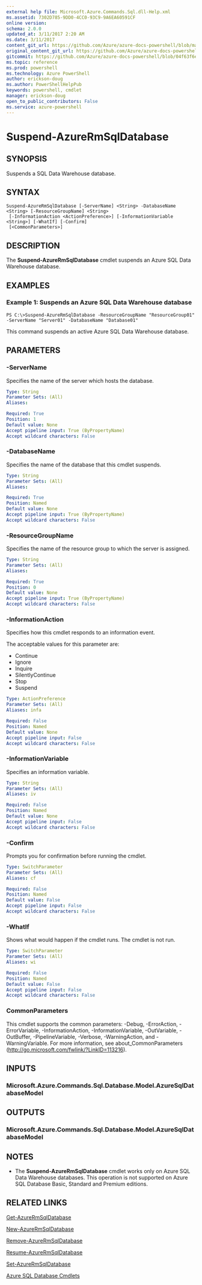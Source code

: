 ```yaml
---
external help file: Microsoft.Azure.Commands.Sql.dll-Help.xml
ms.assetid: 7302D785-9DD0-4CC0-93C9-9A6EA60591CF
online version: 
schema: 2.0.0
updated_at: 3/11/2017 2:20 AM
ms.date: 3/11/2017
content_git_url: https://github.com/Azure/azure-docs-powershell/blob/master/azureps-cmdlets-docs/ResourceManager/AzureRM.Sql/v2.7.0/Suspend-AzureRmSqlDatabase.md
original_content_git_url: https://github.com/Azure/azure-docs-powershell/blob/master/azureps-cmdlets-docs/ResourceManager/AzureRM.Sql/v2.7.0/Suspend-AzureRmSqlDatabase.md
gitcommit: https://github.com/Azure/azure-docs-powershell/blob/04f63f6e685743ace2c57eb157574e34e8610b1c/azureps-cmdlets-docs/ResourceManager/AzureRM.Sql/v2.7.0/Suspend-AzureRmSqlDatabase.md
ms.topic: reference
ms.prod: powershell
ms.technology: Azure PowerShell
author: erickson-doug
ms.author: PowerShellHelpPub
keywords: powershell, cmdlet
manager: erickson-doug
open_to_public_contributors: False
ms.service: azure-powershell
---
```


# Suspend-AzureRmSqlDatabase

## SYNOPSIS
Suspends a SQL Data Warehouse database.

## SYNTAX

```
Suspend-AzureRmSqlDatabase [-ServerName] <String> -DatabaseName <String> [-ResourceGroupName] <String>
 [-InformationAction <ActionPreference>] [-InformationVariable <String>] [-WhatIf] [-Confirm]
 [<CommonParameters>]
```

## DESCRIPTION
The **Suspend-AzureRmSqlDatabase** cmdlet suspends an Azure SQL Data Warehouse database.

## EXAMPLES

### Example 1: Suspends an Azure SQL Data Warehouse database
```
PS C:\>Suspend-AzureRmSqlDatabase -ResourceGroupName "ResourceGroup01" -ServerName "Server01" -DatabaseName "Database01"
```

This command suspends an active Azure SQL Data Warehouse database.

## PARAMETERS

### -ServerName
Specifies the name of the server which hosts the database.

```yaml
Type: String
Parameter Sets: (All)
Aliases: 

Required: True
Position: 1
Default value: None
Accept pipeline input: True (ByPropertyName)
Accept wildcard characters: False
```

### -DatabaseName
Specifies the name of the database that this cmdlet suspends.

```yaml
Type: String
Parameter Sets: (All)
Aliases: 

Required: True
Position: Named
Default value: None
Accept pipeline input: True (ByPropertyName)
Accept wildcard characters: False
```

### -ResourceGroupName
Specifies the name of the resource group to which the server is assigned.

```yaml
Type: String
Parameter Sets: (All)
Aliases: 

Required: True
Position: 0
Default value: None
Accept pipeline input: True (ByPropertyName)
Accept wildcard characters: False
```

### -InformationAction
Specifies how this cmdlet responds to an information event.

The acceptable values for this parameter are:

- Continue
- Ignore
- Inquire
- SilentlyContinue
- Stop
- Suspend

```yaml
Type: ActionPreference
Parameter Sets: (All)
Aliases: infa

Required: False
Position: Named
Default value: None
Accept pipeline input: False
Accept wildcard characters: False
```

### -InformationVariable
Specifies an information variable.

```yaml
Type: String
Parameter Sets: (All)
Aliases: iv

Required: False
Position: Named
Default value: None
Accept pipeline input: False
Accept wildcard characters: False
```

### -Confirm
Prompts you for confirmation before running the cmdlet.

```yaml
Type: SwitchParameter
Parameter Sets: (All)
Aliases: cf

Required: False
Position: Named
Default value: False
Accept pipeline input: False
Accept wildcard characters: False
```

### -WhatIf
Shows what would happen if the cmdlet runs.
The cmdlet is not run.

```yaml
Type: SwitchParameter
Parameter Sets: (All)
Aliases: wi

Required: False
Position: Named
Default value: False
Accept pipeline input: False
Accept wildcard characters: False
```

### CommonParameters
This cmdlet supports the common parameters: -Debug, -ErrorAction, -ErrorVariable, -InformationAction, -InformationVariable, -OutVariable, -OutBuffer, -PipelineVariable, -Verbose, -WarningAction, and -WarningVariable. For more information, see about_CommonParameters (http://go.microsoft.com/fwlink/?LinkID=113216).

## INPUTS

### Microsoft.Azure.Commands.Sql.Database.Model.AzureSqlDatabaseModel

## OUTPUTS

### Microsoft.Azure.Commands.Sql.Database.Model.AzureSqlDatabaseModel

## NOTES
* The **Suspend-AzureRmSqlDatabase** cmdlet works only on Azure SQL Data Warehouse databases. This operation is not supported on Azure SQL Database Basic, Standard and Premium editions.

## RELATED LINKS

[Get-AzureRmSqlDatabase](xref:ResourceManager/AzureRM.Sql/v2.7.0/Get-AzureRmSqlDatabase.md)

[New-AzureRmSqlDatabase](xref:ResourceManager/AzureRM.Sql/v2.7.0/New-AzureRmSqlDatabase.md)

[Remove-AzureRmSqlDatabase](xref:ResourceManager/AzureRM.Sql/v2.7.0/Remove-AzureRmSqlDatabase.md)

[Resume-AzureRmSqlDatabase](xref:ResourceManager/AzureRM.Sql/v2.7.0/Resume-AzureRmSqlDatabase.md)

[Set-AzureRmSqlDatabase](xref:ResourceManager/AzureRM.Sql/v2.7.0/Set-AzureRmSqlDatabase.md)

[Azure SQL Database Cmdlets](xref:ResourceManager/AzureRM.Sql/v2.7.0/AzureRM.Sql.md)


